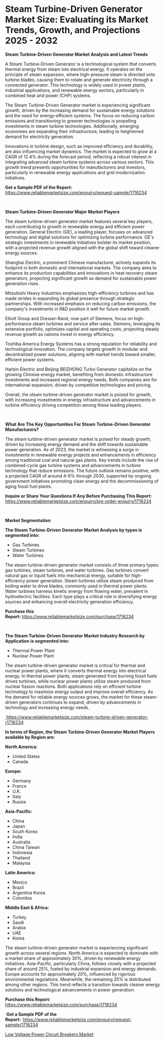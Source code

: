 <p><h1>Steam Turbine-Driven Generator Market Size: Evaluating its Market Trends, Growth, and Projections 2025 - 2032</h1></p><p><strong>Steam Turbine-Driven Generator Market Analysis and Latest Trends</strong></p>
<p><p>A Steam Turbine-Driven Generator is a technological system that converts thermal energy from steam into electrical energy. It operates on the principle of steam expansion, where high-pressure steam is directed onto turbine blades, causing them to rotate and generate electricity through a connected generator. This technology is widely used in power plants, industrial applications, and renewable energy sectors, particularly in combined heat and power (CHP) systems.</p><p>The Steam Turbine-Driven Generator market is experiencing significant growth, driven by the increasing demand for sustainable energy solutions and the need for energy-efficient systems. The focus on reducing carbon emissions and transitioning to greener technologies is propelling investments in steam turbine technologies. Additionally, emerging economies are expanding their infrastructure, leading to heightened demand for electricity generation.</p><p>Innovations in turbine design, such as improved efficiency and durability, are also influencing market dynamics. The market is expected to grow at a CAGR of 12.4% during the forecast period, reflecting a robust interest in integrating advanced steam turbine systems across various sectors. This growth trend presents opportunities for manufacturers and investors, particularly in renewable energy applications and grid modernization initiatives.</p></p>
<p><strong>Get a Sample PDF of the Report:&nbsp;</strong> <a href="https://www.reliablemarketsize.com/enquiry/request-sample/1716234?utm_campaign=2996&utm_medium=2&utm_source=Github&utm_content=ia&utm_term=28032025&utm_id=steam-turbine-driven-generator">https://www.reliablemarketsize.com/enquiry/request-sample/1716234</a></p>
<p>&nbsp;</p>
<p><strong>Steam Turbine-Driven Generator Major Market Players</strong></p>
<p><p>The steam turbine-driven generator market features several key players, each contributing to growth in renewable energy and efficient power generation. General Electric (GE), a leading player, focuses on advanced technology and digital solutions for optimizing turbine performance. GE's strategic investments in renewable initiatives bolster its market position, with a projected revenue growth aligned with the global shift toward cleaner energy sources.</p><p>Shanghai Electric, a prominent Chinese manufacturer, actively expands its footprint in both domestic and international markets. The company aims to enhance its production capabilities and innovations in heat recovery steam generators, projecting significant growth as demand for sustainable power generation rises.</p><p>Mitsubishi Heavy Industries emphasizes high-efficiency turbines and has made strides in expanding its global presence through strategic partnerships. With increased emphasis on reducing carbon emissions, the company's investments in R&D position it well for future market growth.</p><p>Elliott Group and Dresser-Rand, now part of Siemens, focus on high-performance steam turbines and service after-sales. Siemens, leveraging its extensive portfolio, optimizes capital and operating costs, projecting steady revenue growth as nations invest in energy efficiency.</p><p>Toshiba America Energy Systems has a strong reputation for reliability and technological innovation. The company targets growth in modular and decentralized power solutions, aligning with market trends toward smaller, efficient power systems.</p><p>Harbin Electric and Beijing BEIZHONG Turbo Generator capitalize on the growing Chinese energy market, benefiting from domestic infrastructure investments and increased regional energy needs. Both companies aim for international expansion, driven by competitive technologies and pricing.</p><p>Overall, the steam turbine-driven generator market is poised for growth, with increasing investments in energy infrastructure and advancements in turbine efficiency driving competition among these leading players.</p></p>
<p>&nbsp;</p>
<p><strong>What Are The Key Opportunities For Steam Turbine-Driven Generator Manufacturers?</strong></p>
<p><p>The steam turbine-driven generator market is poised for steady growth, driven by increasing energy demand and the shift towards sustainable power generation. As of 2023, the market is witnessing a surge in investments in renewable energy projects and enhancements in efficiency among traditional coal and natural gas plants. Key trends include the rise of combined-cycle gas turbine systems and advancements in turbine technology that reduce emissions. The future outlook remains positive, with a projected CAGR of around 4-6% through 2030, supported by ongoing government initiatives promoting clean energy and the decommissioning of aging fossil fuel plants.</p></p>
<p><strong>Inquire or Share Your Questions If Any Before Purchasing This Report:</strong> <a href="https://www.reliablemarketsize.com/enquiry/pre-order-enquiry/1716234?utm_campaign=2996&utm_medium=2&utm_source=Github&utm_content=ia&utm_term=28032025&utm_id=steam-turbine-driven-generator">https://www.reliablemarketsize.com/enquiry/pre-order-enquiry/1716234</a></p>
<p>&nbsp;</p>
<p><strong>Market Segmentation</strong></p>
<p><strong>The Steam Turbine-Driven Generator Market Analysis by types is segmented into:</strong></p>
<p><ul><li>Gas Turbines</li><li>Steam Turbines</li><li>Water Turbines</li></ul></p>
<p><p>The steam turbine-driven generator market consists of three primary types: gas turbines, steam turbines, and water turbines. Gas turbines convert natural gas or liquid fuels into mechanical energy, suitable for high-efficiency power generation. Steam turbines utilize steam produced from boiling water to drive blades, commonly used in thermal power plants. Water turbines harness kinetic energy from flowing water, prevalent in hydroelectric facilities. Each type plays a critical role in diversifying energy sources and enhancing overall electricity generation efficiency.</p></p>
<p><strong>Purchase this Report:&nbsp;</strong><a href="https://www.reliablemarketsize.com/purchase/1716234?utm_campaign=2996&utm_medium=2&utm_source=Github&utm_content=ia&utm_term=28032025&utm_id=steam-turbine-driven-generator">https://www.reliablemarketsize.com/purchase/1716234</a></p>
<p>&nbsp;</p>
<p><strong>The Steam Turbine-Driven Generator Market Industry Research by Application is segmented into:</strong></p>
<p><ul><li>Thermal Power Plant</li><li>Nuclear Power Plant</li></ul></p>
<p><p>The steam turbine-driven generator market is critical for thermal and nuclear power plants, where it converts thermal energy into electrical energy. In thermal power plants, steam generated from burning fossil fuels drives turbines, while nuclear power plants utilize steam produced from nuclear fission reactions. Both applications rely on efficient turbine technology to maximize energy output and improve overall efficiency. As the demand for reliable energy sources grows, the market for these steam-driven generators continues to expand, driven by advancements in technology and increasing energy needs.</p></p>
<p><a href="https://www.reliablemarketsize.com/steam-turbine-driven-generator-r1716234?utm_campaign=2996&utm_medium=2&utm_source=Github&utm_content=ia&utm_term=28032025&utm_id=steam-turbine-driven-generator">&nbsp;https://www.reliablemarketsize.com/steam-turbine-driven-generator-r1716234</a></p>
<p><strong>In terms of Region, the Steam Turbine-Driven Generator Market Players available by Region are:</strong></p>
<p>
    <p> <strong> North America: </strong>
        <ul>
            <li>United States</li>
            <li>Canada</li>
        </ul>
        </p> 
    <p> <strong> Europe: </strong>
        <ul>
            <li>Germany</li>
            <li>France</li>
            <li>U.K.</li>
            <li>Italy</li>
            <li>Russia</li>
        </ul>
        </p> 
    <p> <strong> Asia-Pacific: </strong>
        <ul>
            <li>China</li>
            <li>Japan</li>
            <li>South Korea</li>
            <li>India</li>
            <li>Australia</li>
            <li>China Taiwan</li>
            <li>Indonesia</li>
            <li>Thailand</li>
            <li>Malaysia</li>
        </ul>
        </p> 
    <p> <strong> Latin America: </strong>
        <ul>
            <li>Mexico</li>
            <li>Brazil</li>
            <li>Argentina Korea</li>
            <li>Colombia</li>
        </ul>
        </p> 
    <p> <strong> Middle East & Africa: </strong>
        <ul>
            <li>Turkey</li>
            <li>Saudi</li>
            <li>Arabia</li>
            <li>UAE</li>
            <li>Korea</li>
        </ul>
    </p>
    </p>
<p><p>The steam turbine-driven generator market is experiencing significant growth across several regions. North America is expected to dominate with a market share of approximately 30%, driven by renewable energy initiatives. Asia-Pacific, particularly China, follows closely with a projected share of around 25%, fueled by industrial expansion and energy demands. Europe accounts for approximately 20%, influenced by rigorous environmental regulations. Meanwhile, the remaining 25% is distributed among other regions. This trend reflects a transition towards cleaner energy solutions and technological advancements in power generation.</p></p>
<p><strong>Purchase this Report: </strong><a href="https://www.reliablemarketsize.com/purchase/1716234?utm_campaign=2996&utm_medium=2&utm_source=Github&utm_content=ia&utm_term=28032025&utm_id=steam-turbine-driven-generator">https://www.reliablemarketsize.com/purchase/1716234</a></p>
<p>&nbsp;<strong>Get a Sample PDF of the Report:&nbsp;&nbsp;</strong><a href="https://www.reliablemarketsize.com/enquiry/request-sample/1716234?utm_campaign=2996&utm_medium=2&utm_source=Github&utm_content=ia&utm_term=28032025&utm_id=steam-turbine-driven-generator">https://www.reliablemarketsize.com/enquiry/request-sample/1716234</a></p>
<p><strong></strong></p>
<p><p><a href="https://github.com/vilehoaguy/Market-Research-Report-List-1/blob/main/low-voltage-power-circuit-breakers-market.md?utm_campaign=2996&utm_medium=2&utm_source=Github&utm_content=ia&utm_term=28032025&utm_id=steam-turbine-driven-generator">Low Voltage Power Circuit Breakers Market</a></p></p>